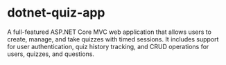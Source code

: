 # dotnet-quiz-app
A full-featured ASP.NET Core MVC web application that allows users to create, manage, and take quizzes with timed sessions. It includes support for user authentication, quiz history tracking, and CRUD operations for users, quizzes, and questions.
